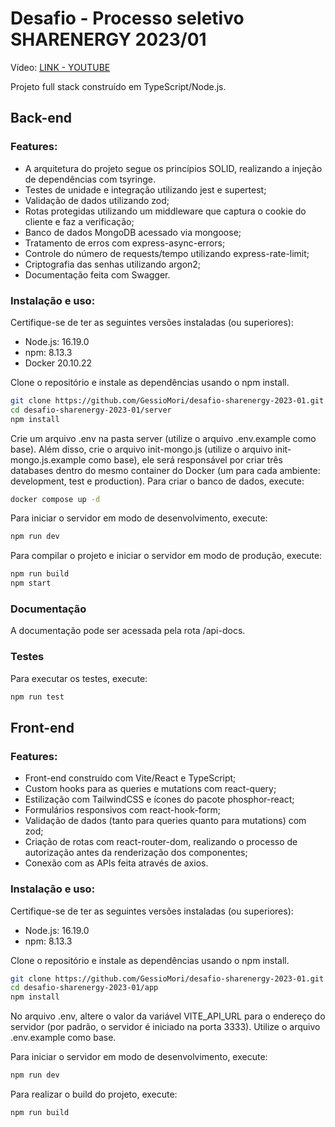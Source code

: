 # Desafio - Processo seletivo SHARENERGY 2023/01

Vídeo: [LINK - YOUTUBE](https://youtu.be/FrL6QlWUrP0)

Projeto full stack construído em TypeScript/Node.js.

## Back-end

### Features:

- A arquitetura do projeto segue os princípios SOLID, realizando a injeção de dependências com tsyringe.
- Testes de unidade e integração utilizando jest e supertest;
- Validação de dados utilizando zod;
- Rotas protegidas utilizando um middleware que captura o cookie do cliente e faz a verificação;
- Banco de dados MongoDB acessado via mongoose;
- Tratamento de erros com express-async-errors;
- Controle do número de requests/tempo utilizando express-rate-limit;
- Criptografia das senhas utilizando argon2;
- Documentação feita com Swagger.

### Instalação e uso:

Certifique-se de ter as seguintes versões instaladas (ou superiores):

- Node.js: 16.19.0
- npm: 8.13.3
- Docker 20.10.22

Clone o repositório e instale as dependências usando o npm install.

```bash
git clone https://github.com/GessioMori/desafio-sharenergy-2023-01.git
cd desafio-sharenergy-2023-01/server
npm install
```

Crie um arquivo .env na pasta server (utilize o arquivo .env.example como base). Além disso, crie o arquivo init-mongo.js (utilize o arquivo init-mongo.js.example como base), ele será responsável por criar três databases dentro do mesmo container do Docker (um para cada ambiente: development, test e production).
Para criar o banco de dados, execute:

```bash
docker compose up -d
```

Para iniciar o servidor em modo de desenvolvimento, execute:

```bash
npm run dev
```

Para compilar o projeto e iniciar o servidor em modo de produção, execute:

```bash
npm run build
npm start
```

### Documentação

A documentação pode ser acessada pela rota /api-docs.

### Testes

Para executar os testes, execute:

```bash
npm run test
```

## Front-end

### Features:

- Front-end construído com Vite/React e TypeScript;
- Custom hooks para as queries e mutations com react-query;
- Estilização com TailwindCSS e ícones do pacote phosphor-react;
- Formulários responsivos com react-hook-form;
- Validação de dados (tanto para queries quanto para mutations) com zod;
- Criação de rotas com react-router-dom, realizando o processo de autorização antes da renderização dos componentes;
- Conexão com as APIs feita através de axios.

### Instalação e uso:

Certifique-se de ter as seguintes versões instaladas (ou superiores):

- Node.js: 16.19.0
- npm: 8.13.3

Clone o repositório e instale as dependências usando o npm install.

```bash
git clone https://github.com/GessioMori/desafio-sharenergy-2023-01.git
cd desafio-sharenergy-2023-01/app
npm install
```

No arquivo .env, altere o valor da variável VITE_API_URL para o endereço do servidor (por padrão, o servidor é iniciado na porta 3333). Utilize o arquivo .env.example como base.

Para iniciar o servidor em modo de desenvolvimento, execute:

```bash
npm run dev
```

Para realizar o build do projeto, execute:

```bash
npm run build
```
